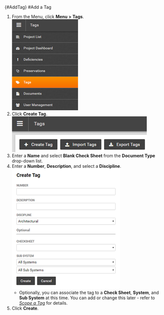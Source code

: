 {#AddTag}
#Add a Tag  
1. From the Menu, click **Menu > Tags**.  
![Menu > Documents](images\MTags.PNG)  
1. Click **Create Tag**.  
![Create Tag](images\CreateTag.png)  
1. Enter a **Name** and select **Blank Check Sheet** from the **Document Type** drop-down list.   
1.  Enter a **Number**, **Description**, and select a **Discipline**.   
![Add Document > Check Sheet Template](images\createtagdetail.png)   
    - Optionally, you can associate the tag to a **Check Sheet**, **System**, and **Sub System** at this time. You can add or change this later - refer to [*Scope a Tag*](#ScopeTag) for details.  
1. Click **Create**.